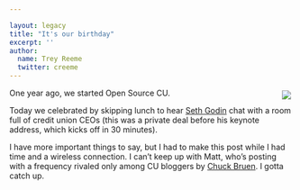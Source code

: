 ```yaml
---

layout: legacy
title: "It's our birthday"
excerpt: ''
author:
  name: Trey Reeme
  twitter: creeme
---
```


<p><a href="http://www.flickr.com/photos/trabian/"><img src="http://static.flickr.com/74/166571849_ef519e0f46_m.jpg" style="float:right; margin: 4px;"></a>
One year ago, we started Open Source CU.</p>


<p>Today we celebrated by skipping lunch to hear <a href="http://sethgodin.typepad.com">Seth Godin</a> chat with a room full of credit union CEOs (this was a private deal before his keynote address, which kicks off in 30 minutes).</p>


<p>I have more important things to say, but I had to make this post while I had time and a wireless connection.  I can&#8217;t keep up with Matt, who&#8217;s posting with a frequency rivaled only among CU bloggers by <a href="http://www.cbruen.com">Chuck Bruen</a>.  I gotta catch up.</p>